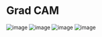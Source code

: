 # Grad CAM
![image](https://github.com/user-attachments/assets/a540502b-54f6-40db-8ca0-9cf2ba303e3e)
![image](https://github.com/user-attachments/assets/5d1029dc-90f5-4eb3-86c0-4b415a3e3108)
![image](https://github.com/user-attachments/assets/c5a1dbcc-66d1-4f1d-99eb-c3eccf563a7b)
![image](https://github.com/user-attachments/assets/a4ac0b3b-9d48-48db-8dee-22d56a9f210c)




